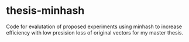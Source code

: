 # thesis-minhash

Code for evalutation of proposed experiments using minhash to increase efficiency with low presision loss of original vectors for my master thesis.
